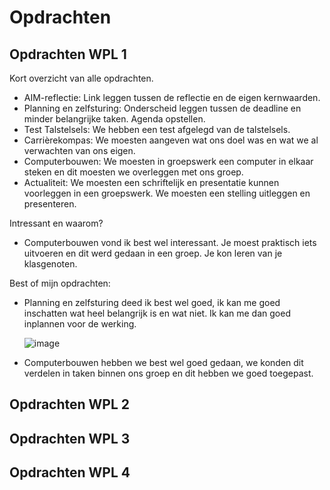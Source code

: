 # Opdrachten
## Opdrachten WPL 1
Kort overzicht van alle opdrachten.
- AIM-reflectie: Link leggen tussen de reflectie en de eigen kernwaarden.
- Planning en zelfsturing: Onderscheid leggen tussen de deadline en minder belangrijke taken. Agenda opstellen.
- Test Talstelsels: We hebben een test afgelegd van de talstelsels.
- Carrièrekompas: We moesten aangeven wat ons doel was en wat we al verwachten van ons eigen.
- Computerbouwen: We moesten in groepswerk een computer in elkaar steken en dit moesten we overleggen met ons groep.
- Actualiteit: We moesten een schriftelijk en presentatie kunnen voorleggen in een groepswerk. We moesten een stelling uitleggen en presenteren.

Intressant en waarom?
- Computerbouwen vond ik best wel interessant. Je moest praktisch iets uitvoeren en dit werd gedaan in een groep. Je kon leren van je klasgenoten.

Best of mijn opdrachten:
- Planning en zelfsturing deed ik best wel goed, ik kan me goed inschatten wat heel belangrijk is en wat niet. Ik kan me dan goed inplannen voor de werking.
  
  ![image](https://github.com/user-attachments/assets/22b072cb-bd9c-4d51-b25f-0f855df78ad0)

- Computerbouwen hebben we best wel goed gedaan, we konden dit verdelen in taken binnen ons groep en dit hebben we goed toegepast.

## Opdrachten WPL 2

## Opdrachten WPL 3

## Opdrachten WPL 4
